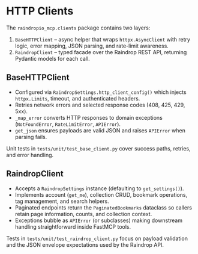 # HTTP Clients

The `raindropio_mcp.clients` package contains two layers:

1. `BaseHTTPClient` – async helper that wraps `httpx.AsyncClient` with retry
   logic, error mapping, JSON parsing, and rate-limit awareness.
2. `RaindropClient` – typed facade over the Raindrop REST API, returning
   Pydantic models for each call.

## BaseHTTPClient

- Configured via `RaindropSettings.http_client_config()` which injects
  `httpx.Limits`, timeout, and authenticated headers.
- Retries network errors and selected response codes (408, 425, 429, 5xx).
- `_map_error` converts HTTP responses to domain exceptions (`NotFoundError`,
  `RateLimitError`, `APIError`).
- `get_json` ensures payloads are valid JSON and raises `APIError` when parsing
  fails.

Unit tests in `tests/unit/test_base_client.py` cover success paths, retries, and
error handling.

## RaindropClient

- Accepts a `RaindropSettings` instance (defaulting to `get_settings()`).
- Implements account (`get_me`), collection CRUD, bookmark operations, tag
  management, and search helpers.
- Paginated endpoints return the `PaginatedBookmarks` dataclass so callers retain
  page information, counts, and collection context.
- Exceptions bubble as `APIError` (or subclasses) making downstream handling
  straightforward inside FastMCP tools.

Tests in `tests/unit/test_raindrop_client.py` focus on payload validation and the
JSON envelope expectations used by the Raindrop API.
